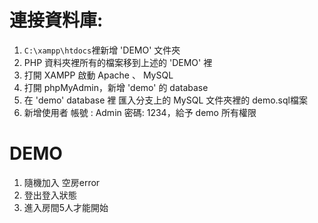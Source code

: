 # 連接資料庫:
1. `C:\xampp\htdocs`裡新增 'DEMO' 文件夾
2. PHP 資料夾裡所有的檔案移到上述的 'DEMO' 裡
3. 打開 XAMPP 啟動 Apache 、 MySQL
4. 打開 phpMyAdmin，新增 'demo' 的 database
5. 在 'demo' database 裡 匯入分支上的 MySQL 文件夾裡的 demo.sql檔案
6. 新增使用者 帳號 : Admin 密碼: 1234，給予 demo 所有權限

# DEMO

1. 隨機加入 空房error
2. 登出登入狀態
3. 進入房間5人才能開始
